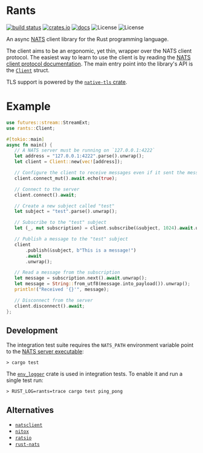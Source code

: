 # Rants

[![build status](https://img.shields.io/github/workflow/status/davidMcneil/rants/Rust)](https://github.com/davidMcneil/rants/actions)
[![crates.io](https://img.shields.io/crates/v/rants.svg)](https://crates.io/crates/rants)
[![docs](https://docs.rs/rants/badge.svg)](https://docs.rs/rants)
![License](https://img.shields.io/badge/license-MIT-blue.svg)
![License](https://img.shields.io/badge/license-APACHE-blue.svg)

An async [NATS](https://nats.io/) client library for the Rust programming language.

The client aims to be an ergonomic, yet thin, wrapper over the NATS client protocol. The easiest way to learn to use the client is by reading the [NATS client protocol documentation](https://nats-io.github.io/docs/nats_protocol/nats-protocol.html). The main entry point into the library's API is the [`Client`](https://docs.rs/rants/latest/rants/struct.Client.html) struct.

TLS support is powered by the [`native-tls` crate](https://github.com/sfackler/rust-native-tls).

# Example

```rust
use futures::stream::StreamExt;
use rants::Client;

#[tokio::main]
async fn main() {
   // A NATS server must be running on `127.0.0.1:4222`
   let address = "127.0.0.1:4222".parse().unwrap();
   let client = Client::new(vec![address]);

   // Configure the client to receive messages even if it sent the message
   client.connect_mut().await.echo(true);

   // Connect to the server
   client.connect().await;

   // Create a new subject called "test"
   let subject = "test".parse().unwrap();

   // Subscribe to the "test" subject
   let (_, mut subscription) = client.subscribe(&subject, 1024).await.unwrap();

   // Publish a message to the "test" subject
   client
       .publish(&subject, b"This is a message!")
       .await
       .unwrap();

   // Read a message from the subscription
   let message = subscription.next().await.unwrap();
   let message = String::from_utf8(message.into_payload()).unwrap();
   println!("Received '{}'", message);

   // Disconnect from the server
   client.disconnect().await;
};
```

## Development

The integration test suite requires the `NATS_PATH` environment variable point to the [NATS server executable](https://nats.io/download/nats-io/nats-server/):

    > cargo test

The [`env_logger`](https://github.com/sebasmagri/env_logger/) crate is used in integration tests. To enable it and run a single test run:

    > RUST_LOG=rants=trace cargo test ping_pong

## Alternatives
- [`natsclient`](https://github.com/encabulators/natsclient)
- [`nitox`](https://github.com/YellowInnovation/nitox)
- [`ratsio`](https://github.com/mnetship/ratsio)
- [`rust-nats`](https://github.com/jedisct1/rust-nats)
